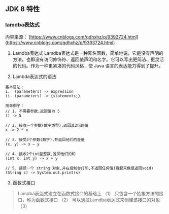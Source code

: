 ## JDK 8 特性

### lamdba表达式
内容来源： [https://www.cnblogs.com/qdhxhz/p/9393724.html](https://www.cnblogs.com/qdhxhz/p/9393724.html)

1. Lamdba表达式
Lamdba表达式是一种匿名函数，简单地说，它是没有声明的方法，也即没有访问修饰符、返回值声明和名字。它可以写出更简洁、更灵活的代码。作为一种更紧凑的代码风格，使 Java 语言的表达能力得到了提升。

2. Lambda表达式的语法
```
基本语法：
i.  (parameters) -> expression
ii. (parameters) -> {statements;}

简单例子：
// 1. 不需要参数,返回值为 5  
() -> 5  
  
// 2. 接收一个参数(数字类型),返回其2倍的值  
x -> 2 * x  
  
// 3. 接受2个参数(数字),并返回他们的差值  
(x, y) -> x – y  
  
// 4. 接收2个int型整数,返回他们的和  
(int x, int y) -> x + y  
  
// 5. 接受一个 string 对象,并在控制台打印,不返回任何值(看起来像是返回void)  
(String s) -> System.out.print(s)
```

3. 函数式接口
> Lamdba表达式建立在函数式接口的基础上
> （1） 只包含一个抽象方法的接口，称为函数式接口
> （2） 可以通过Lamdba表达式来创建该接口的对象
> （3） 

